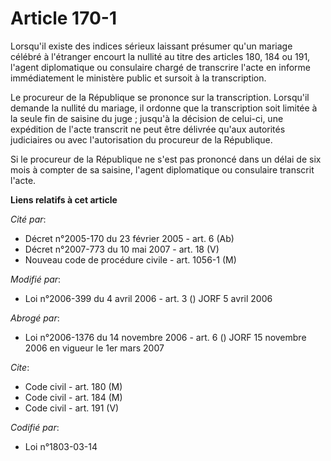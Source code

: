 # Article 170-1

Lorsqu'il existe des indices sérieux laissant présumer qu'un mariage célébré à l'étranger encourt la nullité au titre des
articles 180, 184 ou 191, l'agent diplomatique ou consulaire chargé de transcrire l'acte en informe immédiatement le
ministère public et sursoit à la transcription.

Le procureur de la République se prononce sur la transcription. Lorsqu'il demande la nullité du mariage, il ordonne que la
transcription soit limitée à la seule fin de saisine du juge ; jusqu'à la décision de celui-ci, une expédition de l'acte
transcrit ne peut être délivrée qu'aux autorités judiciaires ou avec l'autorisation du procureur de la République.

Si le procureur de la République ne s'est pas prononcé dans un délai de six mois à compter de sa saisine, l'agent
diplomatique ou consulaire transcrit l'acte.

**Liens relatifs à cet article**

_Cité par_:

  - Décret n°2005-170 du 23 février 2005 - art. 6 (Ab)
  - Décret n°2007-773 du 10 mai 2007 - art. 18 (V)
  - Nouveau code de procédure civile - art. 1056-1 (M)

_Modifié par_:

  - Loi n°2006-399 du 4 avril 2006 - art. 3 () JORF 5 avril 2006

_Abrogé par_:

  - Loi n°2006-1376 du 14 novembre 2006 - art. 6 () JORF 15 novembre 2006 en vigueur le 1er mars 2007

_Cite_:

  - Code civil - art. 180 (M)
  - Code civil - art. 184 (M)
  - Code civil - art. 191 (V)

_Codifié par_:

  - Loi n°1803-03-14
